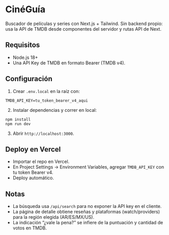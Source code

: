 # CinéGuía

Buscador de películas y series con Next.js + Tailwind. Sin backend propio: usa la API de TMDB desde componentes del servidor y rutas API de Next.

## Requisitos

- Node.js 18+
- Una API Key de TMDB en formato Bearer (TMDB v4).

## Configuración

1. Crear `.env.local` en la raíz con:

```
TMDB_API_KEY=tu_token_bearer_v4_aqui
```

2. Instalar dependencias y correr en local:

```
npm install
npm run dev
```

3. Abrir `http://localhost:3000`.

## Deploy en Vercel

- Importar el repo en Vercel.
- En Project Settings → Environment Variables, agregar `TMDB_API_KEY` con tu token Bearer v4.
- Deploy automático.

## Notas

- La búsqueda usa `/api/search` para no exponer la API key en el cliente.
- La página de detalle obtiene reseñas y plataformas (watch/providers) para la región elegida (AR/ES/MX/US).
- La indicación “¿vale la pena?” se infiere de la puntuación y cantidad de votos en TMDB.

